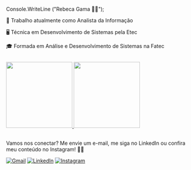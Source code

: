 Console.WriteLine ("Rebeca Gama 👨‍💻");

💼 Trabalho atualmente como Analista da Informação

🖥️ Técnica em Desenvolvimento de Sistemas pela Etec

🎓 Formada em Análise e Desenvolvimento de Sistemas na Fatec

##

<a href="https://github.com/RebecaGama">
  <img height="180em" src="https://github-readme-stats.vercel.app/api?username=RebecaGama&show_icons=true&theme=radical&include_all_commits=true&count_private=true"/>
  <img height="180em" src="https://github-readme-stats.vercel.app/api/top-langs/?username=RebecaGama&layout=compact&langs_count=6&theme=radical"/>
</a>

##

<p align="left">
  Vamos nos conectar? Me envie um e-mail, me siga no LinkedIn ou confira meu conteúdo no Instagram! 💌✨
</p>

<p align="left">
  <a href="https://mail.google.com/mail/?view=cm&fs=1&to=rebecagamam@gmail.com" title="Gmail">
  <img src="https://img.shields.io/badge/-Gmail-FF0000?style=flat-square&labelColor=FF0000&logo=gmail&logoColor=white&link=LINK-DO-SEU-GMAIL" alt="Gmail"/></a>
  <a href="https://www.linkedin.com/in/rebeca-gama-/" title="LinkedIn">
  <img src="https://img.shields.io/badge/-Linkedin-0e76a8?style=flat-square&logo=Linkedin&logoColor=white&link=LINK-DO-SEU-LINKEDIN" alt="LinkedIn"/></a>
  <a href="https://www.instagram.com/rebeca__gama/" title="Instagram">
  <img src="https://img.shields.io/badge/-Instagram-DF0174?style=flat-square&labelColor=DF0174&logo=instagram&logoColor=white&link=LINK-DO-SEU-INSTAGRAM" alt="Instagram"/></a>
</p>
